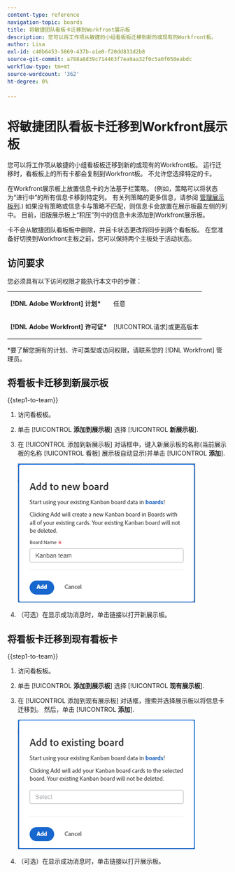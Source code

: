 ```yaml
---
content-type: reference
navigation-topic: boards
title: 将敏捷团队看板卡迁移到Workfront展示板
description: 您可以将工作项从敏捷的小组看板板迁移到新的或现有的Workfront板。
author: Lisa
exl-id: c40b6453-5869-437b-a1e0-f20dd833d2b8
source-git-commit: a788a8d39c714463f7ea9aa32f0c5a0f050eabdc
workflow-type: tm+mt
source-wordcount: '362'
ht-degree: 0%

---
```


# 将敏捷团队看板卡迁移到Workfront展示板

您可以将工作项从敏捷的小组看板板迁移到新的或现有的Workfront板。 运行迁移时，看板板上的所有卡都会复制到Workfront板。 不允许您选择特定的卡。

在Workfront展示板上放置信息卡的方法基于栏策略。 (例如，策略可以将状态为“进行中”的所有信息卡移到特定列。 有关列策略的更多信息，请参阅 [管理展示板列](/help/quicksilver/agile/get-started-with-boards/manage-board-columns.md).) 如果没有策略或信息卡与策略不匹配，则信息卡会放置在展示板最左侧的列中。 目前，旧版展示板上“积压”列中的信息卡未添加到Workfront展示板。

卡不会从敏捷团队看板板中删除，并且卡状态更改将同步到两个看板板。 在您准备好切换到Workfront主板之前，您可以保持两个主板处于活动状态。

## 访问要求

您必须具有以下访问权限才能执行本文中的步骤：

<table style="table-layout:auto">
 <col>
 </col>
 <col>
 </col>
 <tbody>
  <tr>
   <td role="rowheader"><strong>[!DNL Adobe Workfront] 计划*</strong></td>
   <td> <p>任意</p> </td>
  </tr>
  <tr>
   <td role="rowheader"><strong>[!DNL Adobe Workfront] 许可证*</strong></td>
   <td> <p>[!UICONTROL请求]或更高版本</p> </td>
  </tr>
 </tbody>
</table>

&#42;要了解您拥有的计划、许可类型或访问权限，请联系您的 [!DNL Workfront] 管理员。

## 将看板卡迁移到新展示板

{{step1-to-team}}

1. 访问看板板。
1. 单击 [!UICONTROL **添加到展示板**] 选择 [!UICONTROL **新展示板**].
1. 在 [!UICONTROL 添加到新展示板] 对话框中，键入新展示板的名称(当前展示板的名称 [!UICONTROL 看板] 展示板自动显示)并单击 [!UICONTROL **添加**].

   ![将看板卡添加到新展示板](assets/add-kanban-cards-to-new-board-dialog.png)

1. （可选）在显示成功消息时，单击链接以打开新展示板。

## 将看板卡迁移到现有看板卡

{{step1-to-team}}

1. 访问看板板。
1. 单击 [!UICONTROL **添加到展示板**] 选择 [!UICONTROL **现有展示板**].
1. 在 [!UICONTROL 添加到现有展示板] 对话框，搜索并选择展示板以将信息卡迁移到。 然后，单击 [!UICONTROL **添加**].

   ![将看板卡添加到现有展示板](assets/add-kanban-cards-to-existing-board-dialog.png)

1. （可选）在显示成功消息时，单击链接以打开展示板。
